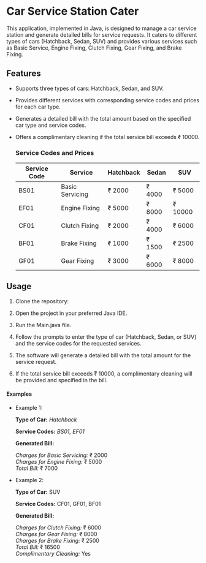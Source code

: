 # Car Service Station Cater
This application, implemented in Java, is designed to manage a car service station and generate detailed bills for service requests. It caters to different types of cars (Hatchback, Sedan, SUV) and provides various services such as Basic Service, Engine Fixing, Clutch Fixing, Gear Fixing, and Brake Fixing.

## Features

* Supports three types of cars: Hatchback, Sedan, and SUV.
* Provides different services with corresponding service codes and prices for each car type.
* Generates a detailed bill with the total amount based on the specified car type and service codes.

* Offers a complimentary cleaning if the total service bill exceeds ₹ 10000.

  ### Service Codes and Prices


    | Service Code | Service         | Hatchback  | Sedan  | SUV     |
    |--------------|-----------------|------------|--------|---------|
    | BS01         | Basic Servicing | ₹ 2000     | ₹ 4000 | ₹ 5000  |
    | EF01         | Engine Fixing   | ₹ 5000     | ₹ 8000 | ₹ 10000 |
    | CF01         | Clutch Fixing   | ₹ 2000     | ₹ 4000 | ₹ 6000  |
    | BF01         | Brake Fixing    | ₹ 1000     | ₹ 1500 | ₹ 2500  |
    | GF01         | Gear Fixing     | ₹ 3000     | ₹ 6000 | ₹ 8000  |


## Usage

1. Clone the repository:

2. Open the project in your preferred Java IDE.

3. Run the Main.java file.

4. Follow the prompts to enter the type of car (Hatchback, Sedan, or SUV) and the service codes for the requested services.

5. The software will generate a detailed bill with the total amount for the service request.

6. If the total service bill exceeds ₹ 10000, a complimentary cleaning will be provided and specified in the bill.

#### Examples
* Example 1:

  **Type of Car:** _Hatchback_

  **Service Codes:** _BS01, EF01_

  **Generated Bill:**

   _Charges for Basic Servicing:_ ₹ 2000 <br/>
  _Charges for Engine Fixing:_ ₹ 5000 <br/>
  _Total Bill:_ ₹ 7000 <br/>
 
* Example 2:
  
   **Type of Car:** SUV

   **Service Codes:** CF01, GF01, BF01

  **Generated Bill:**

   _Charges for Clutch Fixing:_ ₹ 6000 <br/>
  _Charges for Gear Fixing:_ ₹ 8000 <br/>
  _Charges for Brake Fixing:_ ₹ 2500 <br/>
  _Total Bill:_ ₹ 16500 <br/>
  _Complimentary Cleaning:_ Yes<br/>
